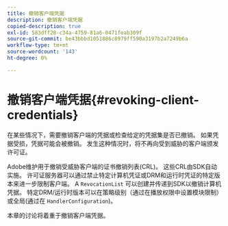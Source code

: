 ```yaml
---
title: 撤销客户端凭据
description: 撤销客户端凭据
copied-description: true
exl-id: 583dff28-c34a-4759-81a6-0471feab309f
source-git-commit: be43bbbd1051886c8979ff590a3197b2a7249b6a
workflow-type: tm+mt
source-wordcount: '143'
ht-degree: 0%

---
```


# 撤销客户端凭据{#revoking-client-credentials}

在某些情况下，需要撤销客户端的凭据或检查给定的凭据集是否已撤销。 如果凭据受损，凭据可能会被撤销。 发生这种情况时，将不再向受到威胁的客户端颁发许可证。

Adobe维护用于撤销受威胁客户端的证书撤销列表(CRL)。 这些CRL由SDK自动实施。 许可证服务器可以通过禁止特定计算机凭证或DRM和运行时凭证的特定版本来进一步限制客户端。 A `RevocationList` 可以创建并传递到SDK以撤销计算机凭据。 特定DRM/运行时版本可以在策略级别（通过在播放权限中设置模块限制）或全局(通过在 `HandlerConfiguration`)。

本章的讨论将着重于撤销客户端凭据。
